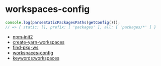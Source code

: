 # workspaces-config

```ts
console.log(parseStaticPackagesPaths(getConfig()));
// => { static: [], prefix: [ 'packages' ], all: [ 'packages/*' ] }
```

* [npm-init2](https://www.npmjs.com/package/npm-init2)
* [create-yarn-workspaces](https://www.npmjs.com/package/create-yarn-workspaces)
* [find-pkg-ws](https://www.npmjs.com/package/find-pkg-ws)
* [workspaces-config](https://www.npmjs.com/package/workspaces-config)
* [keywords:workspaces](https://www.npmjs.com/search?q=keywords:workspaces)
